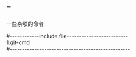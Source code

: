 # -
一些杂项的命令

#------------include file-------------------------<br /> 
1.git-cmd<br /> 
#-------------------------------------------------<br /> 

